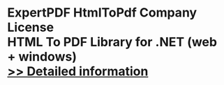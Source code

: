 # ExpertPDF HtmlToPdf Company License<br />HTML To PDF Library for .NET (web + windows)<br />[>> Detailed information](https://secure.shareit.com/shareit/product.html?productid=300149483&affiliateid=200057808)
